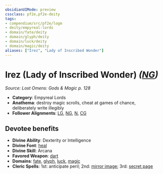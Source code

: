```yaml
---
obsidianUIMode: preview
cssclass: pf2e,pf2e-deity
tags:
- compendium/src/pf2e/logm
- deity/empyreal-lords
- domain/fate/deity
- domain/glyph/deity
- domain/luck/deity
- domain/magic/deity
aliases: ["Irez", "Lady of Inscribed Wonder"]
---
```

# Irez (Lady of Inscribed Wonder) *([NG](rules/traits/ng-b1.md "Neutral Good Alignment Trait"))*  
*Source: Lost Omens: Gods & Magic p. 128*  

- **Category**: Empyreal Lords
- **Anathema**: destroy magic scrolls, cheat at games of chance, deliberately write illegibly
- **Follower Alignments**: [LG](rules/traits/lg-b1.md "Lawful Good Alignment Trait"), [NG](rules/traits/ng-b1.md "Neutral Good Alignment Trait"), [N](rules/traits/n-b1.md "Neutral Alignment Trait"), [CG](rules/traits/cg-b1.md "Chaotic Good Alignment Trait")

## Devotee benefits

- **Divine Ability**: Dexterity or Intelligence
- **Divine Font**: [heal](heal.md)
- **Divine Skill**: Arcana
- **Favored Weapon**: [dart](dart.md)
- **Domains**: [fate](Reference/Compendium/Setting/domains.md#Fate), [glyph](Reference/Compendium/Setting/domains.md#Glyph), [luck](Reference/Compendium/Setting/domains.md#Luck), [magic](Reference/Compendium/Setting/domains.md#Magic)
- **Cleric Spells**: 1st: anticipate peril; 2nd: [mirror image](mirror-image.md); 3rd: [secret page](secret-page.md)
